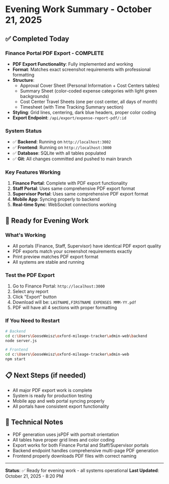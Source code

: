 # Evening Work Summary - October 21, 2025

## ✅ Completed Today

### Finance Portal PDF Export - COMPLETE
- **PDF Export Functionality**: Fully implemented and working
- **Format**: Matches exact screenshot requirements with professional formatting
- **Structure**: 
  - Approval Cover Sheet (Personal Information + Cost Centers tables)
  - Summary Sheet (color-coded expense categories with light green backgrounds)
  - Cost Center Travel Sheets (one per cost center, all days of month)
  - Timesheet (with Time Tracking Summary section)
- **Styling**: Grid lines, centering, dark blue headers, proper color coding
- **Export Endpoint**: `/api/export/expense-report-pdf/:id`

### System Status
- ✅ **Backend**: Running on `http://localhost:3002` 
- ✅ **Frontend**: Running on `http://localhost:3000`
- ✅ **Database**: SQLite with all tables populated
- ✅ **Git**: All changes committed and pushed to main branch

### Key Features Working
1. **Finance Portal**: Complete with PDF export functionality
2. **Staff Portal**: Uses same comprehensive PDF export format
3. **Supervisor Portal**: Uses same comprehensive PDF export format
4. **Mobile App**: Syncing properly to backend
5. **Real-time Sync**: WebSocket connections working

## 🎯 Ready for Evening Work

### What's Working
- All portals (Finance, Staff, Supervisor) have identical PDF export quality
- PDF exports match your screenshot requirements exactly
- Print preview matches PDF export format
- All systems are stable and running

### Test the PDF Export
1. Go to Finance Portal: `http://localhost:3000`
2. Select any report
3. Click "Export" button
4. Download will be: `LASTNAME,FIRSTNAME EXPENSES MMM-YY.pdf`
5. PDF will have all 4 sections with proper formatting

### If You Need to Restart
```bash
# Backend
cd c:\Users\GooseWeisz\oxford-mileage-tracker\admin-web\backend
node server.js

# Frontend  
cd c:\Users\GooseWeisz\oxford-mileage-tracker\admin-web
npm start
```

## 📋 Next Steps (if needed)
- All major PDF export work is complete
- System is ready for production testing
- Mobile app and web portal syncing properly
- All portals have consistent export functionality

## 🔧 Technical Notes
- PDF generation uses jsPDF with portrait orientation
- All tables have proper grid lines and color coding
- Export works for both Finance Portal and Staff/Supervisor portals
- Backend endpoint handles comprehensive multi-page PDF generation
- Frontend properly downloads PDF files with correct naming

---
**Status**: ✅ Ready for evening work - all systems operational
**Last Updated**: October 21, 2025 - 8:20 PM
